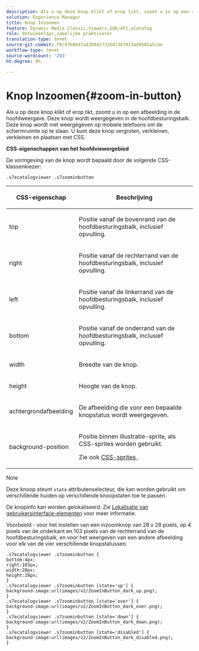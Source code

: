 ```yaml
---
description: Als u op deze knop klikt of erop tikt, zoomt u in op een afbeelding in de hoofdweergave. Deze knop wordt weergegeven in de hoofdbesturingsbalk. Deze knop wordt niet weergegeven op mobiele telefoons om de schermruimte op te slaan. U kunt deze knop vergroten, verkleinen, verkleinen en plaatsen met CSS.
solution: Experience Manager
title: Knop Inzoomen
feature: Dynamic Media Classic,Viewers,SDK/API,eCatalog
role: Ontwikkelaar,zakelijke praktiserer
translation-type: tm+mt
source-git-commit: f6c97606d7a4209427316d7367013ad9585a5cae
workflow-type: tm+mt
source-wordcount: '293'
ht-degree: 0%

---
```



# Knop Inzoomen{#zoom-in-button}

Als u op deze knop klikt of erop tikt, zoomt u in op een afbeelding in de hoofdweergave. Deze knop wordt weergegeven in de hoofdbesturingsbalk. Deze knop wordt niet weergegeven op mobiele telefoons om de schermruimte op te slaan. U kunt deze knop vergroten, verkleinen, verkleinen en plaatsen met CSS.

<!--<a id="section_061E550C1C1D4DB2BD663A898895B38C"></a>-->

**CSS-eigenschappen van het hoofdviewergebied**

De vormgeving van de knop wordt bepaald door de volgende CSS-klassenkiezer:

`.s7ecatalogviewer .s7zoominbutton`

<table id="table_94EE3F5BBE4547C0B4943471CEE7EDE4"> 
 <thead> 
  <tr> 
   <th colname="col1" class="entry"> <p> CSS-eigenschap </p> </th> 
   <th colname="col2" class="entry"> <p>Beschrijving </p> </th> 
  </tr> 
 </thead>
 <tbody> 
  <tr> 
   <td colname="col1"> <p> <span class="codeph"> top  </span> </p> </td> 
   <td colname="col2"> <p>Positie vanaf de bovenrand van de hoofdbesturingsbalk, inclusief opvulling. </p> </td> 
  </tr> 
  <tr> 
   <td colname="col1"> <p> <span class="codeph"> right  </span> </p> </td> 
   <td colname="col2"> <p>Positie vanaf de rechterrand van de hoofdbesturingsbalk, inclusief opvulling. </p> </td> 
  </tr> 
  <tr> 
   <td colname="col1"> <p> <span class="codeph"> left  </span> </p> </td> 
   <td colname="col2"> <p>Positie vanaf de linkerrand van de hoofdbesturingsbalk, inclusief opvulling. </p> </td> 
  </tr> 
  <tr> 
   <td colname="col1"> <p> <span class="codeph"> bottom  </span> </p> </td> 
   <td colname="col2"> <p>Positie vanaf de onderrand van de hoofdbesturingsbalk, inclusief opvulling. </p> </td> 
  </tr> 
  <tr> 
   <td colname="col1"> <p> <span class="codeph"> width </span> </p> </td> 
   <td colname="col2"> <p>Breedte van de knop. </p> </td> 
  </tr> 
  <tr> 
   <td colname="col1"> <p> <span class="codeph"> height  </span> </p> </td> 
   <td colname="col2"> <p>Hoogte van de knop. </p> </td> 
  </tr> 
  <tr> 
   <td colname="col1"> <p> <span class="codeph"> achtergrondafbeelding  </span> </p> </td> 
   <td colname="col2"> <p>De afbeelding die voor een bepaalde knopstatus wordt weergegeven. </p> </td> 
  </tr> 
  <tr> 
   <td colname="col1"> <p> <span class="codeph"> background-position  </span> </p> </td> 
   <td colname="col2"> <p> Positie binnen illustratie-sprite, als CSS-sprites worden gebruikt. </p> <p>Zie ook <a href="../../../c-html5-s7-aem-asset-viewers/c-html5-20-ecatalog-viewer-about/c-html5-20-ecatalog-viewer-customizingviewer/c-html5-20-ecatalog-viewer-customizingviewer.md#section-9d570f95eb2443aca74c1b02f6e89aff" format="dita" scope="local"> CSS-sprites </a>. </p> </td> 
  </tr> 
 </tbody> 
</table>

>[!NOTE]
>
>Deze knoop steunt `state` attributenselecteur, die kan worden gebruikt om verschillende huiden op verschillende knoopstaten toe te passen.

De knopinfo kan worden gelokaliseerd. Zie [Lokalisatie van gebruikersinterface-elementen](../../../c-html5-s7-aem-asset-viewers/c-html5-20-ecatalog-viewer-about/c-html5-20-ecatalog-viewer-localization.md#concept-cbfc39344c494eb7b9f6a272cff0cc74) voor meer informatie.

Voorbeeld - voor het instellen van een inzoomknop van 28 x 28 pixels, op 4 pixels van de onderkant en 103 pixels van de rechterrand van de hoofdbesturingsbalk, en voor het weergeven van een andere afbeelding voor elk van de vier verschillende knopstatussen.

```
.s7ecatalogviewer .s7zoominbutton { 
bottom:4px; 
right:103px; 
width:28px; 
height:28px; 
} 
.s7ecatalogviewer .s7zoominbutton [state='up'] { 
background-image:url(images/v2/ZoomInButton_dark_up.png); 
} 
.s7ecatalogviewer .s7zoominbutton [state='over'] {  
background-image:url(images/v2/ZoomInButton_dark_over.png); 
} 
.s7ecatalogviewer .s7zoominbutton [state='down'] {  
background-image:url(images/v2/ZoomInButton_dark_down.png); 
} 
.s7ecatalogviewer .s7zoominbutton [state='disabled'] { 
background-image:url(images/v2/ZoomInButton_dark_disabled.png); 
}
```

